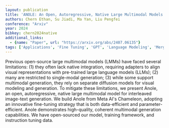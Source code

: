 ```yaml
---
layout: publication
title: 'ANOLE: An Open, Autoregressive, Native Large Multimodal Models For Interleaved Image-text Generation'
authors: Chern Ethan, Su Jiadi, Ma Yan, Liu Pengfei
conference: "Arxiv"
year: 2024
bibkey: chern2024native
additional_links:
  - {name: "Paper", url: "https://arxiv.org/abs/2407.06135"}
tags: ['Applications', 'Fine Tuning', 'GPT', 'Language Modeling', 'Merging', 'Multimodal Models', 'Pretraining Methods', 'Reinforcement Learning', 'Tools', 'Training Techniques']
---
```

Previous open-source large multimodal models (LMMs) have faced several
limitations: (1) they often lack native integration, requiring adapters to
align visual representations with pre-trained large language models (LLMs); (2)
many are restricted to single-modal generation; (3) while some support
multimodal generation, they rely on separate diffusion models for visual
modeling and generation. To mitigate these limitations, we present Anole, an
open, autoregressive, native large multimodal model for interleaved image-text
generation. We build Anole from Meta AI's Chameleon, adopting an innovative
fine-tuning strategy that is both data-efficient and parameter-efficient. Anole
demonstrates high-quality, coherent multimodal generation capabilities. We have
open-sourced our model, training framework, and instruction tuning data.
